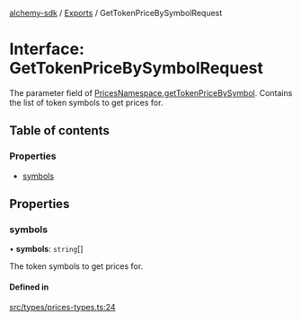 [alchemy-sdk](../README.md) / [Exports](../modules.md) / GetTokenPriceBySymbolRequest

# Interface: GetTokenPriceBySymbolRequest

The parameter field of [PricesNamespace.getTokenPriceBySymbol](../classes/PricesNamespace.md#gettokenpricebysymbol).
Contains the list of token symbols to get prices for.

## Table of contents

### Properties

- [symbols](GetTokenPriceBySymbolRequest.md#symbols)

## Properties

### symbols

• **symbols**: `string`[]

The token symbols to get prices for.

#### Defined in

[src/types/prices-types.ts:24](https://github.com/stanleyjones/alchemy-sdk-js/blob/1bebd8bb/src/types/prices-types.ts#L24)

